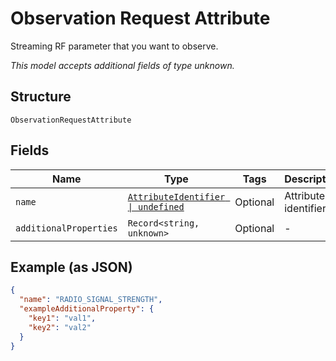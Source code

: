 
# Observation Request Attribute

Streaming RF parameter that you want to observe.

*This model accepts additional fields of type unknown.*

## Structure

`ObservationRequestAttribute`

## Fields

| Name | Type | Tags | Description |
|  --- | --- | --- | --- |
| `name` | [`AttributeIdentifier \| undefined`](../../doc/models/attribute-identifier.md) | Optional | Attribute identifier. |
| `additionalProperties` | `Record<string, unknown>` | Optional | - |

## Example (as JSON)

```json
{
  "name": "RADIO_SIGNAL_STRENGTH",
  "exampleAdditionalProperty": {
    "key1": "val1",
    "key2": "val2"
  }
}
```

